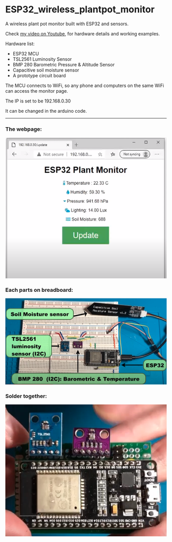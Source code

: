 # ESP32_wireless_plantpot_monitor
A wireless plant pot monitor built with ESP32 and sensors. 

Check <a href="https://youtu.be/p5a3cwfYjU0" >my video on Youtube</a>, for hardware details and working examples.

Hardware list:
- ESP32 MCU
- TSL2561 Luminosity Sensor
- BMP 280 Barometric Pressure & Altitude Sensor
- Capacitive soil moisture sensor
- A prototype circuit board


The MCU connects to WiFi, so any phone and computers on the same WiFi can access the monitor page. 

The IP is set to be 192.168.0.30

It can be changed in the arduino code.

----
### The webpage:

<img src="https://github.com/hanmmmmm/ESP32_wireless_plantpot_monitor/blob/main/esp32imgs/webpage.png" alt="esp32 web" title="esp32 web" width="750"/>

<br>

### Each parts on breadboard:

<img src="https://github.com/hanmmmmm/ESP32_wireless_plantpot_monitor/blob/main/esp32imgs/hardware.png" alt="parts" title="parts" width="750"/>

<br>

### Solder together:

<img src="https://github.com/hanmmmmm/ESP32_wireless_plantpot_monitor/blob/main/esp32imgs/hardware2.png" alt="assemb" title="assemb" width="750"/>

